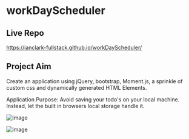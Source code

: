 # workDayScheduler


## Live Repo
 https://ianclark-fullstack.github.io/workDayScheduler/
 
## Project Aim 

Create an application using jQuery, bootstrap, Moment.js, a sprinkle of custom css and dynamically generated HTML Elements. 

Application Purpose: Avoid saving your todo's on your local machine. Instead, let the built in browsers local storage handle it. 

![image](https://user-images.githubusercontent.com/90655370/136501068-04e81cb0-10ae-4bd6-ad0f-c0390f764412.png)

![image](https://user-images.githubusercontent.com/90655370/136501232-a0016bdf-d81d-4bed-83e4-084e45738297.png)


